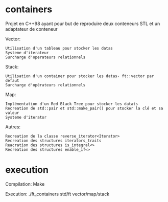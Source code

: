 # containers

Projet en C++98 ayant pour but de reproduire deux conteneurs STL et un adaptateur de conteneur

Vector:

```
Utilisation d'un tableau pour stocker les datas
Systeme d'iterateur
Surcharge d'operateurs relationnels
```
Stack:

```
Utilisation d'un container pour stocker les datas- ft::vector par défaut
Surcharge d'opérateurs relationnels
```

Map:

```
Implémentation d'un Red Black Tree pour stocker les datats
Recreation de std::pair et std::make_pair() pour stocker la clé et sa valeur
Systeme d'iterator
```

Autres:

```
Recreation de la classe reverse_iterator<Iterator>
Recreation des structures iterators_traits
Reacration des structures is_integral<>
Recreation des structures enable_if<> 
```

# execution

Compilation: Make

Execution: ./ft_containers std/ft vector/map/stack
